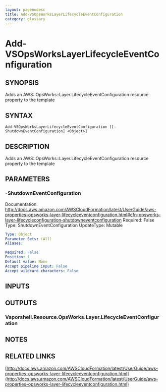 ```yaml
---
layout: pagenodesc
title: Add-VSOpsWorksLayerLifecycleEventConfiguration
category: glossary
---
```


# Add-VSOpsWorksLayerLifecycleEventConfiguration

## SYNOPSIS
Adds an AWS::OpsWorks::Layer.LifecycleEventConfiguration resource property to the template

## SYNTAX

```
Add-VSOpsWorksLayerLifecycleEventConfiguration [[-ShutdownEventConfiguration] <Object>]
```

## DESCRIPTION
Adds an AWS::OpsWorks::Layer.LifecycleEventConfiguration resource property to the template

## PARAMETERS

### -ShutdownEventConfiguration
Documentation: http://docs.aws.amazon.com/AWSCloudFormation/latest/UserGuide/aws-properties-opsworks-layer-lifecycleeventconfiguration.html#cfn-opsworks-layer-lifecycleconfiguration-shutdowneventconfiguration
Required: False
Type: ShutdownEventConfiguration
UpdateType: Mutable

```yaml
Type: Object
Parameter Sets: (All)
Aliases: 

Required: False
Position: 1
Default value: None
Accept pipeline input: False
Accept wildcard characters: False
```

## INPUTS

## OUTPUTS

### Vaporshell.Resource.OpsWorks.Layer.LifecycleEventConfiguration

## NOTES

## RELATED LINKS

[http://docs.aws.amazon.com/AWSCloudFormation/latest/UserGuide/aws-properties-opsworks-layer-lifecycleeventconfiguration.html](http://docs.aws.amazon.com/AWSCloudFormation/latest/UserGuide/aws-properties-opsworks-layer-lifecycleeventconfiguration.html)

